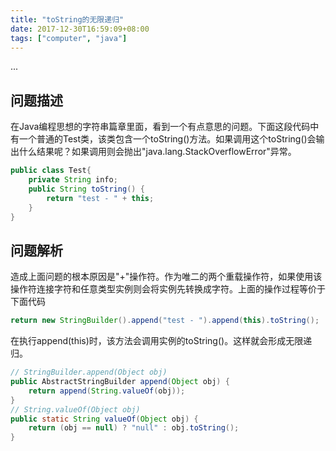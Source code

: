 ```yaml
---
title: "toString的无限递归"
date: 2017-12-30T16:59:09+08:00
tags: ["computer", "java"]
---
```

...
<!--more-->

## 问题描述
在Java编程思想的字符串篇章里面，看到一个有点意思的问题。下面这段代码中有一个普通的Test类，该类包含一个toString()方法。如果调用这个toString()会输出什么结果呢？如果调用则会抛出"java.lang.StackOverflowError"异常。

``` java
public class Test{
    private String info;
    public String toString() {
        return "test - " + this;
    }
}
```

## 问题解析
造成上面问题的根本原因是"+"操作符。作为唯二的两个重载操作符，如果使用该操作符连接字符和任意类型实例则会将实例先转换成字符。上面的操作过程等价于下面代码

``` java
return new StringBuilder().append("test - ").append(this).toString();
```

在执行append(this)时，该方法会调用实例的toString()。这样就会形成无限递归。

``` java
// StringBuilder.append(Object obj)
public AbstractStringBuilder append(Object obj) {
    return append(String.valueOf(obj));
}
// String.valueOf(Object obj)
public static String valueOf(Object obj) {
    return (obj == null) ? "null" : obj.toString();
}
```
